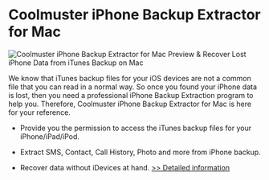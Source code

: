 # Coolmuster iPhone Backup Extractor for Mac
![Coolmuster iPhone Backup Extractor for Mac](https://mycommerce.akamaized.net/api/pimages/P300882029/BIG/300882029.PNG)
Preview & Recover Lost iPhone Data from iTunes Backup on Mac

We know that iTunes backup files for your iOS devices are not a common file that you can read in a normal way. So once you found your iPhone data is lost, then you need a professional iPhone Backup Extraction program to help you. Therefore, Coolmuster iPhone Backup Extractor for Mac is here for your reference.

* Provide you the permission to access the iTunes backup files for your iPhone/iPad/iPod.

* Extract SMS, Contact, Call History, Photo and more from iPhone backup.

* Recover data without iDevices at hand.
[>> Detailed information](https://secure.shareit.com/shareit/product.html?productid=300882029&affiliateid=200057808)